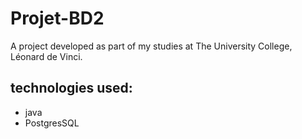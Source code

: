 # Projet-BD2
A project developed as part of my studies at The University College, Léonard de Vinci.


## technologies used:
- java
- PostgresSQL


